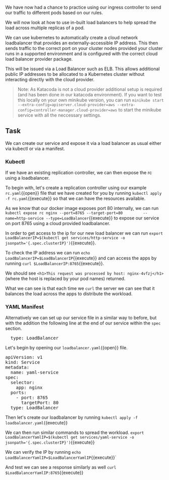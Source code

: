 We have now had a chance to practice using our ingress controller to send our traffic to different pods based on our rules.

We will now look at how to use in-built load balancers to help spread the load across multiple replicas of a pod.

We can use kubernetes to automatically create a cloud network loadbalancer that provides an externally-accessible IP address. This then sends traffic to the correct port on your cluster nodes provided your cluster runs in a supported environment and is configured with the correct cloud load balancer provider package.

This will be issued via a Load Balancer such as ELB. This allows additional public IP addresses to be allocated to a Kubernetes cluster without interacting directly with the cloud provider.

>Note: As Katacoda is not a cloud provider additional setup is required (and has been done in our katacoda environment). If you want to test this locally on your own minikube version, you can run `minikube start --extra-config=apiserver.cloud-provider=aws --extra-config=controller-manager.cloud-provider=aws` to start the minikube service with all the neccessary settings.

## Task

We can create our service and expose it via a load balancer as usual either via kubectl or via a manifest.

### Kubectl

If we have an existing replication controller, we can then expose the rc using a loadbalancer.

To begin with, let's create a replication controller using our example `rc.yaml`{{open}} file that we have created for you by running `kubectl apply -f rc.yaml`{{execute}} so that we can have the resources available.

As we know that our docker image exposes port 80 internally, we can run `kubectl expose rc nginx --port=8765 --target-port=80         --name=http-service --type=LoadBalancer`{{execute}} to expose our service on port 8765 using a cloud provided loadbalancer.

In order to get access to the ip for our new load balancer we can run `export LoadBalancerIP=$(kubectl get services/http-service -o jsonpath='{.spec.clusterIP}')`{{execute}}.

To check the IP address we can run `echo LoadBalancerIP=$LoadBalancerIP`{{execute}} and can access the apps by running `curl $LoadBalancerIP:8765`{{execute}}.

We should see `<h1>This request was processed by host: nginx-4vfzj</h1>` (where the host is replaced by your pod names) returned. 

What we can see is that each time we `curl` the server we can see that it balances the load across the apps to distribute the workload.

### YAML Manifest

Alternatively we can set up our service file in a similar way to before, but with the addition the following line at the end of our service within the `spec` section.

<pre>  type: LoadBalancer</pre>
Let's begin by opening our `loadbalancer.yaml`{{open}} file.
<pre class="file"
data-filename="loadbalancer.yaml"
data-target="replace">
apiVersion: v1
kind: Service
metadata:
  name: yaml-service
spec:
  selector:
    app: nginx
  ports:
    - port: 8765
      targetPort: 80
  type: LoadBalancer</pre>
  
Then let's create our loadbalancer by running `kubectl apply -f loadbalancer.yaml`{{execute}}

We can then run similar commands to spread the workload. `export LoadBalancerYamlIP=$(kubectl get services/yaml-service -o jsonpath='{.spec.clusterIP}')`{{execute}}

We can verify the IP by running `echo LoadBalancerYamlIP=$LoadBalancerYamlIP`{{execute}}`

And test we can see a response similarly as well
`curl $LoadBalancerYamlIP:8765`{{execute}}